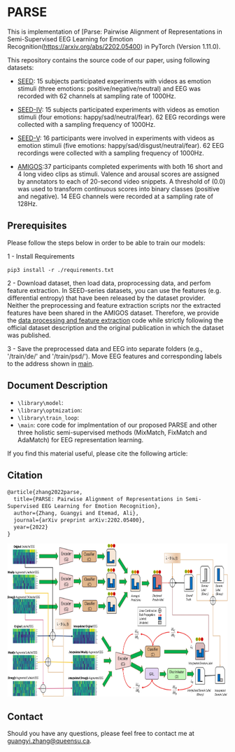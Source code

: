 # PARSE 
This is implementation of [Parse: Pairwise Alignment of Representations in Semi-Supervised EEG Learning for Emotion Recognition(https://arxiv.org/abs/2202.05400) in PyTorch (Version 1.11.0).

This repository contains the source code of our paper, using following datasets:



- [SEED](https://bcmi.sjtu.edu.cn/home/seed/seed.html): 15 subjects participated experiments with videos as emotion stimuli (three emotions: positive/negative/neutral) and EEG was recorded with 62 channels at sampling rate of 1000Hz.

- [SEED-IV](https://bcmi.sjtu.edu.cn/home/seed/seed-iv.html): 15 subjects participated experiments with videos as emotion stimuli (four emotions: happy/sad/neutral/fear).  62 EEG recordings were collected with a sampling frequency of 1000Hz.

- [SEED-V](https://bcmi.sjtu.edu.cn/home/seed/seed-v.html): 16 participants were involved in experiments with videos as emotion stimuli (five emotions: happy/sad/disgust/neutral/fear). 62 EEG recordings were collected with a sampling frequency of 1000Hz.


- [AMIGOS](http://www.eecs.qmul.ac.uk/mmv/datasets/amigos/readme.html):37 participants completed experiments with both 16 short and 4 long video clips as stimuli. Valence and arousal scores are assigned by annotators to each of 20-second video snippets. A threshold of (0.0) was used
to transform continuous scores into binary classes (positive and negative). 14 EEG channels were recorded at a sampling rate of 128Hz.

## Prerequisites
Please follow the steps below in order to be able to train our models:


1 - Install Requirements

```
pip3 install -r ./requirements.txt
```

2 - Download dataset, then load data, proprocessing data, and perfom feature extraction. In SEED-series datasets, you can use the features (e.g. differential entropy) that have been released by the dataset provider. Neither the preprocessing and feature extraction scripts nor the extracted features have been shared in the AMIGOS dataset. Therefore, we provide the [data processing and feature extraction](./library/data_processing.py) code while strictly following the official dataset description and the original publication in which the dataset was published.


3 - Save the preprocessed data and EEG into separate folders (e.g., '/train/de/' and '/train/psd/'). Move EEG features and corresponding labels to the address shown in [main](./main.py). 




 ## Document Description
 
- `\library\model`: 
- `\library\optmization`:  
- `\library\train_loop`:  
- `\main`: core code for implmentation of our proposed PARSE and other three holistic semi-supervised methods (MixMatch, FixMatch and AdaMatch) for EEG representation learning.     
 


If you find this material useful, please cite the following article:

## Citation
```
@article{zhang2022parse,
  title={PARSE: Pairwise Alignment of Representations in Semi-Supervised EEG Learning for Emotion Recognition},
  author={Zhang, Guangyi and Etemad, Ali},
  journal={arXiv preprint arXiv:2202.05400},
  year={2022}
}
```
<img src="/architecture.jpg" width="900" height="350">



## Contact
Should you have any questions, please feel free to contact me at [guangyi.zhang@queensu.ca](mailto:guangyi.zhang@queensu.ca).




